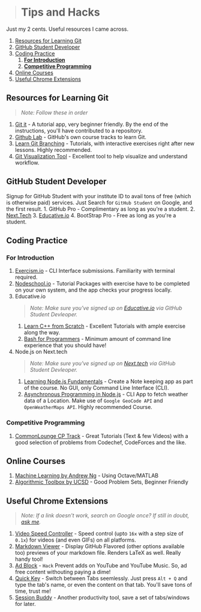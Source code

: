 ># Tips and Hacks
Just my 2 cents. Useful resources I came across. 


1. [Resources for Learning Git](#resources-for-learning-git)
2. [GitHub Student Developer](#github-student-developer)
3. [Coding Practice](#coding-practice)
   1. [**For Introduction**](#for-introduction)
   2. [**Competitive Programming**](#competitive-programming)
4. [Online Courses](#online-courses)
5. [Useful Chrome Extensions](#useful-chrome-extensions)

## Resources for Learning Git
  >*Note: Follow these in order* 
   1. [Git it](https://github.com/jlord/git-it-electron/releases) - A tutorial app, very beginner friendly. By the end of the instructions, you'll have contributed to a repository. 
   2. [Github Lab](https://lab.github.com/) - GitHub's own course tracks to learn Git. 
   3. [Learn Git Branching](https://learngitbranching.js.org/) - Tutorials, with interactive exercises right after new lessons. Highly recommended.
   4. [Git Visualization Tool](http://git-school.github.io/visualizing-git/) - Excellent tool to help visualize and understand workflow.
## GitHub Student Developer
   Signup for GitHub Student with your institute ID to avail tons of free (which is otherwise paid) services. Just Search for `GitHub Student` on Google, and the first result. 
    1. GitHub Pro - Complimentary as long as you're a student.
    2. [Next.Tech](https://next.tech/)
    3. [Educative.io](https://educative.io/)
    4. BootStrap Pro - Free as long as you're a student.

## Coding Practice
   ### **For Introduction**
   1. [Exercism.io](https://exercism.io/) - CLI Interface submissions. Familiarity with terminal required.
   2. [Nodeschool.io](https://nodeschool.io/) - Tutorial Packages with exercise have to be completed on your own system, and the app checks your progress locally.
   3. Educative.io 
      >*Note: Make sure you've signed up on [Educative.io](https://educative.io/) via GitHub Student Devleoper.*
      1. [Learn C++ from Scratch](https://www.educative.io/courses/learn-cpp-from-scratch) - Excellent Tutorials with ample exercise along the way.
      2. [Bash for Programmers](https://www.educative.io/courses/bash-for-programmers) - Minimum amount of command line experience that you should have! 
   4. Node.js on Next.tech
      >*Note: Make sure you've signed up on [Next.tech](https://next.tech/) via GitHub Student Devleoper.*
      1. [Learning Node.js Fundamentals](https://next.tech/catalog/learning-node-js-fundamentals) - Create a Note keeping app as part of the course. No GUI, only Command Line Interface (CLI).   
      2. [Asynchronous Programming in Node.js](https://next.tech/catalog/asynchronous-programming-in-node-js) - CLI App to fetch weather data of a Location. Make use of `Google GeoCode API` and `OpenWeatherMaps API`. Highly recommended Course. 

   ### **Competitive Programming**
   1. [CommonLounge CP Track](https://www.commonlounge.com/discussion/5d2822257dfa49328d85fd27cf114441) - Great Tutorials (Text & few Videos) with a good selection of problems from Codechef, CodeForces and the like. 

## Online Courses
   1. [Machine Learning by Andrew Ng](https://www.coursera.org/learn/machine-learning/) - Using Octave/MATLAB
   2. [Algorithmic Toolbox by UCSD](https://www.coursera.org/learn/algorithmic-toolbox) - Good Problem Sets, Beginner Friendly

## Useful Chrome Extensions
>*Note: If a link doesn't work, search on Google once? If still in doubt, [ask me](github.com/arpitkaushal).*
   1. [Video Speed Controller](https://www.facebook.com/watch/?v=2306635449599195) - Speed control (upto `16x` with a step size of `0.1x`) for videos (and even GIFs) on all platforms. 
   2. [Markdown Viewer](https://chrome.google.com/webstore/detail/markdown-viewer/ckkdlimhmcjmikdlpkmbgfkaikojcbjk?hl=en) - Display GitHub Flavored (other options available too) previews of your markdown file. Renders LaTeX as well. Really handy tool!
   3. [Ad Block](https://chrome.google.com/webstore/detail/adblock-%E2%80%94-best-ad-blocker/gighmmpiobklfepjocnamgkkbiglidom) - `Hack` Prevent adds on YouTube and YouTube Music. So, ad free content withouting paying a dime!
   4. [Quick Key](https://chrome.google.com/webstore/detail/quickey-%E2%80%93-the-quick-tab-s/ldlghkoiihaelfnggonhjnfiabmaficg) - Switch between Tabs seemlessly. Just press `Alt + Q` and type the tab's name, or even the content on that  tab. You'll save tons of time, trust me!
   5. [Session Buddy](https://chrome.google.com/webstore/detail/session-buddy/edacconmaakjimmfgnblocblbcdcpbko?hl=en) - Another productivity tool, save a set of tabs/windows for later.  